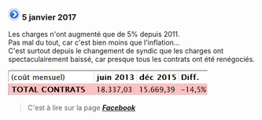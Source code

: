 ### ![](item.png) 5 janvier 2017

Les charges n'ont augmenté que de 5% depuis 2011.  
Pas mal du tout, car c'est bien moins que l'inflation...  
C'est surtout depuis le changement de syndic que les charges ont spectaculairement baissé, car presque tous les contrats ont été renégociés.  

![](Compa_head.png "image: comparaison 2013/2015")  
![](Compa_2013.png "image: comparaison 2013/2015")  

> C'est à lire sur la page [**_Facebook_**](https://www.facebook.com/notes/braban%C3%A7onne-80-contact/cette-comparaison-est-sur-facebook/1853001858314287?pnref=story)
